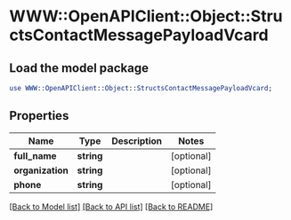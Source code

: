 # WWW::OpenAPIClient::Object::StructsContactMessagePayloadVcard

## Load the model package
```perl
use WWW::OpenAPIClient::Object::StructsContactMessagePayloadVcard;
```

## Properties
Name | Type | Description | Notes
------------ | ------------- | ------------- | -------------
**full_name** | **string** |  | [optional] 
**organization** | **string** |  | [optional] 
**phone** | **string** |  | [optional] 

[[Back to Model list]](../README.md#documentation-for-models) [[Back to API list]](../README.md#documentation-for-api-endpoints) [[Back to README]](../README.md)


